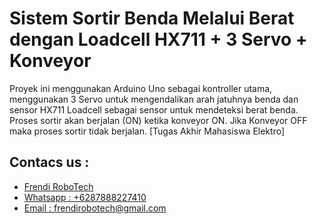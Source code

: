 # Sistem Sortir Benda Melalui Berat dengan Loadcell HX711 + 3 Servo + Konveyor

Proyek ini menggunakan Arduino Uno sebagai kontroller utama, menggunakan 3 Servo untuk mengendalikan arah jatuhnya benda dan sensor HX711 Loadcell sebagai sensor untuk mendeteksi berat benda. Proses sortir akan berjalan (ON) ketika konveyor ON. Jika Konveyor OFF maka proses sortir tidak berjalan. [Tugas Akhir Mahasiswa Elektro]

## Contacs us : 
* [Frendi RoboTech](https://www.instagram.com/frendi.co/)
* [Whatsapp : +6287888227410](https://wa.me/+6287888227410)
* [Email    : frendirobotech@gmail.com](https://mail.google.com/mail/u/0/?view=cm&tf=1&fs=1&to=frendirobotech@gmail.com)

